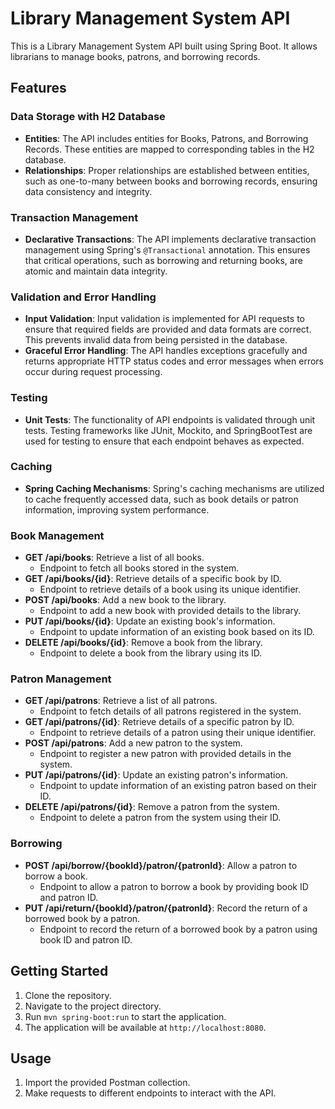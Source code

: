 # Library Management System API

This is a Library Management System API built using Spring Boot. It allows librarians to manage books, patrons, and borrowing records.

## Features
### Data Storage with H2 Database

- **Entities**: The API includes entities for Books, Patrons, and Borrowing Records. These entities are mapped to corresponding tables in the H2 database.
- **Relationships**: Proper relationships are established between entities, such as one-to-many between books and borrowing records, ensuring data consistency and integrity.

### Transaction Management

- **Declarative Transactions**: The API implements declarative transaction management using Spring's `@Transactional` annotation. This ensures that critical operations, such as borrowing and returning books, are atomic and maintain data integrity.

### Validation and Error Handling

- **Input Validation**: Input validation is implemented for API requests to ensure that required fields are provided and data formats are correct. This prevents invalid data from being persisted in the database.
- **Graceful Error Handling**: The API handles exceptions gracefully and returns appropriate HTTP status codes and error messages when errors occur during request processing.

### Testing

- **Unit Tests**: The functionality of API endpoints is validated through unit tests. Testing frameworks like JUnit, Mockito, and SpringBootTest are used for testing to ensure that each endpoint behaves as expected.

### Caching

- **Spring Caching Mechanisms**: Spring's caching mechanisms are utilized to cache frequently accessed data, such as book details or patron information, improving system performance.

### Book Management

- **GET /api/books**: Retrieve a list of all books.
  - Endpoint to fetch all books stored in the system.
- **GET /api/books/{id}**: Retrieve details of a specific book by ID.
  - Endpoint to retrieve details of a book using its unique identifier.
- **POST /api/books**: Add a new book to the library.
  - Endpoint to add a new book with provided details to the library.
- **PUT /api/books/{id}**: Update an existing book's information.
  - Endpoint to update information of an existing book based on its ID.
- **DELETE /api/books/{id}**: Remove a book from the library.
  - Endpoint to delete a book from the library using its ID.

### Patron Management

- **GET /api/patrons**: Retrieve a list of all patrons.
  - Endpoint to fetch details of all patrons registered in the system.
- **GET /api/patrons/{id}**: Retrieve details of a specific patron by ID.
  - Endpoint to retrieve details of a patron using their unique identifier.
- **POST /api/patrons**: Add a new patron to the system.
  - Endpoint to register a new patron with provided details in the system.
- **PUT /api/patrons/{id}**: Update an existing patron's information.
  - Endpoint to update information of an existing patron based on their ID.
- **DELETE /api/patrons/{id}**: Remove a patron from the system.
  - Endpoint to delete a patron from the system using their ID.

### Borrowing

- **POST /api/borrow/{bookId}/patron/{patronId}**: Allow a patron to borrow a book.
  - Endpoint to allow a patron to borrow a book by providing book ID and patron ID.
- **PUT /api/return/{bookId}/patron/{patronId}**: Record the return of a borrowed book by a patron.
  - Endpoint to record the return of a borrowed book by a patron using book ID and patron ID.

## Getting Started

1. Clone the repository.
2. Navigate to the project directory.
3. Run `mvn spring-boot:run` to start the application.
4. The application will be available at `http://localhost:8080`.

## Usage

1. Import the provided Postman collection.
2. Make requests to different endpoints to interact with the API.
